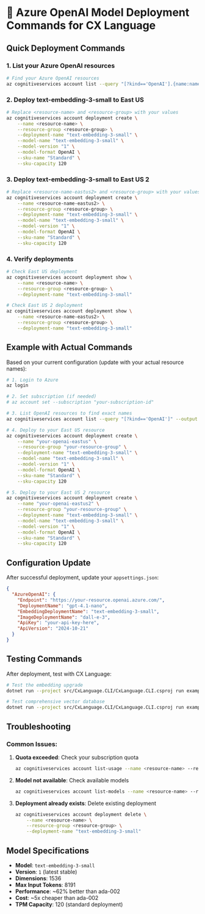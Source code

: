 # 🚀 Azure OpenAI Model Deployment Commands for CX Language

## Quick Deployment Commands

### 1. List your Azure OpenAI resources
```bash
# Find your Azure OpenAI resources
az cognitiveservices account list --query "[?kind=='OpenAI'].{name:name, resourceGroup:resourceGroup, location:location}" --output table
```

### 2. Deploy text-embedding-3-small to East US
```bash
# Replace <resource-name> and <resource-group> with your values
az cognitiveservices account deployment create \
    --name <resource-name> \
    --resource-group <resource-group> \
    --deployment-name "text-embedding-3-small" \
    --model-name "text-embedding-3-small" \
    --model-version "1" \
    --model-format OpenAI \
    --sku-name "Standard" \
    --sku-capacity 120
```

### 3. Deploy text-embedding-3-small to East US 2
```bash
# Replace <resource-name-eastus2> and <resource-group> with your values
az cognitiveservices account deployment create \
    --name <resource-name-eastus2> \
    --resource-group <resource-group> \
    --deployment-name "text-embedding-3-small" \
    --model-name "text-embedding-3-small" \
    --model-version "1" \
    --model-format OpenAI \
    --sku-name "Standard" \
    --sku-capacity 120
```

### 4. Verify deployments
```bash
# Check East US deployment
az cognitiveservices account deployment show \
    --name <resource-name> \
    --resource-group <resource-group> \
    --deployment-name "text-embedding-3-small"

# Check East US 2 deployment
az cognitiveservices account deployment show \
    --name <resource-name-eastus2> \
    --resource-group <resource-group> \
    --deployment-name "text-embedding-3-small"
```

## Example with Actual Commands

Based on your current configuration (update with your actual resource names):

```bash
# 1. Login to Azure
az login

# 2. Set subscription (if needed)
# az account set --subscription "your-subscription-id"

# 3. List OpenAI resources to find exact names
az cognitiveservices account list --query "[?kind=='OpenAI']" --output table

# 4. Deploy to your East US resource
az cognitiveservices account deployment create \
    --name "your-openai-eastus" \
    --resource-group "your-resource-group" \
    --deployment-name "text-embedding-3-small" \
    --model-name "text-embedding-3-small" \
    --model-version "1" \
    --model-format OpenAI \
    --sku-name "Standard" \
    --sku-capacity 120

# 5. Deploy to your East US 2 resource
az cognitiveservices account deployment create \
    --name "your-openai-eastus2" \
    --resource-group "your-resource-group" \
    --deployment-name "text-embedding-3-small" \
    --model-name "text-embedding-3-small" \
    --model-version "1" \
    --model-format OpenAI \
    --sku-name "Standard" \
    --sku-capacity 120
```

## Configuration Update

After successful deployment, update your `appsettings.json`:

```json
{
  "AzureOpenAI": {
    "Endpoint": "https://your-resource.openai.azure.com/",
    "DeploymentName": "gpt-4.1-nano",
    "EmbeddingDeploymentName": "text-embedding-3-small",
    "ImageDeploymentName": "dall-e-3",
    "ApiKey": "your-api-key-here",
    "ApiVersion": "2024-10-21"
  }
}
```

## Testing Commands

After deployment, test with CX Language:

```bash
# Test the embedding upgrade
dotnet run --project src/CxLanguage.CLI/CxLanguage.CLI.csproj run examples/test_embedding_3_small.cx

# Test comprehensive vector database
dotnet run --project src/CxLanguage.CLI/CxLanguage.CLI.csproj run examples/comprehensive_vector_database_test.cx
```

## Troubleshooting

### Common Issues:

1. **Quota exceeded**: Check your subscription quota
   ```bash
   az cognitiveservices account list-usage --name <resource-name> --resource-group <resource-group>
   ```

2. **Model not available**: Check available models
   ```bash
   az cognitiveservices account list-models --name <resource-name> --resource-group <resource-group>
   ```

3. **Deployment already exists**: Delete existing deployment
   ```bash
   az cognitiveservices account deployment delete \
       --name <resource-name> \
       --resource-group <resource-group> \
       --deployment-name "text-embedding-3-small"
   ```

## Model Specifications

- **Model**: `text-embedding-3-small`
- **Version**: `1` (latest stable)
- **Dimensions**: 1536
- **Max Input Tokens**: 8191
- **Performance**: ~62% better than ada-002
- **Cost**: ~5x cheaper than ada-002
- **TPM Capacity**: 120 (standard deployment)
